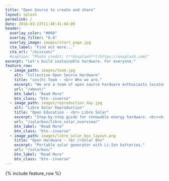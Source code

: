 ```yaml
---
title: "Open Source to create and share"
layout: splash
permalink: /
date: 2016-03-23T11:48:41-04:00
header:
  overlay_color: "#000"
  overlay_filter: "0.6"
  overlay_image: images/start_page.jpg
  cta_label: "Find out more..."
  cta_url: "/mission/"
  #caption: "Photo credit: [**Unsplash**](https://unsplash.com)"
excerpt: "Let's build sustainable hardware. For everyone."
feature_row:
  - image_path: images/team.jpg
    alt: "Collective Open Source Hardware"
    title: "cos(h) Team - <br> Who we are."
    excerpt: "We are a team of open source hardware enthusiasts located in Hamburg."
    url: "/about/"
    btn_label: "Read More"
    btn_class: "btn--inverse"
  - image_path: images/reproduction_day.jpg
    alt: "Libre Solar Reproduction"
    title: "Open Education - <br> Libre Solar"
    excerpt: "Step-by-step guide for renewable energy hardware. <br><br>"
    url: "/solarbox/libre_solar_overview/"
    btn_label: "Read More"
    btn_class: "btn--inverse"
  - image_path: images/libre_solar_box_layout.png
    title: "Open Hardware - <br />Solar Box"
    excerpt: "Portable solar generator with Li-Ion batteries."
    url: "/solarbox/"
    btn_label: "Read More"
    btn_class: "btn--inverse"
---
```


{% include feature_row %}
